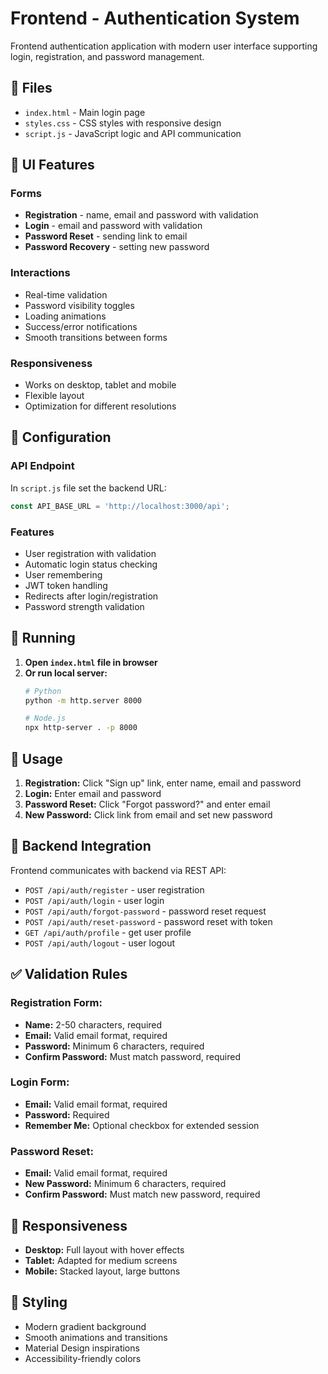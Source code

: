 # Frontend - Authentication System

Frontend authentication application with modern user interface supporting login, registration, and password management.

## 📁 Files

- `index.html` - Main login page
- `styles.css` - CSS styles with responsive design
- `script.js` - JavaScript logic and API communication

## 🎨 UI Features

### Forms
- **Registration** - name, email and password with validation
- **Login** - email and password with validation
- **Password Reset** - sending link to email
- **Password Recovery** - setting new password

### Interactions
- Real-time validation
- Password visibility toggles
- Loading animations
- Success/error notifications
- Smooth transitions between forms

### Responsiveness
- Works on desktop, tablet and mobile
- Flexible layout
- Optimization for different resolutions

## 🔧 Configuration

### API Endpoint
In `script.js` file set the backend URL:
```javascript
const API_BASE_URL = 'http://localhost:3000/api';
```

### Features
- User registration with validation
- Automatic login status checking
- User remembering
- JWT token handling
- Redirects after login/registration
- Password strength validation

## 🚀 Running

1. **Open `index.html` file in browser**
2. **Or run local server:**
   ```bash
   # Python
   python -m http.server 8000
   
   # Node.js
   npx http-server . -p 8000
   ```

## 🎯 Usage

1. **Registration:** Click "Sign up" link, enter name, email and password
2. **Login:** Enter email and password
3. **Password Reset:** Click "Forgot password?" and enter email
4. **New Password:** Click link from email and set new password

## 🔄 Backend Integration

Frontend communicates with backend via REST API:
- `POST /api/auth/register` - user registration
- `POST /api/auth/login` - user login
- `POST /api/auth/forgot-password` - password reset request
- `POST /api/auth/reset-password` - password reset with token
- `GET /api/auth/profile` - get user profile
- `POST /api/auth/logout` - user logout

## ✅ Validation Rules

### Registration Form:
- **Name:** 2-50 characters, required
- **Email:** Valid email format, required
- **Password:** Minimum 6 characters, required
- **Confirm Password:** Must match password, required

### Login Form:
- **Email:** Valid email format, required
- **Password:** Required
- **Remember Me:** Optional checkbox for extended session

### Password Reset:
- **Email:** Valid email format, required
- **New Password:** Minimum 6 characters, required
- **Confirm Password:** Must match new password, required

## 📱 Responsiveness

- **Desktop:** Full layout with hover effects
- **Tablet:** Adapted for medium screens
- **Mobile:** Stacked layout, large buttons

## 🎨 Styling

- Modern gradient background
- Smooth animations and transitions
- Material Design inspirations
- Accessibility-friendly colors
